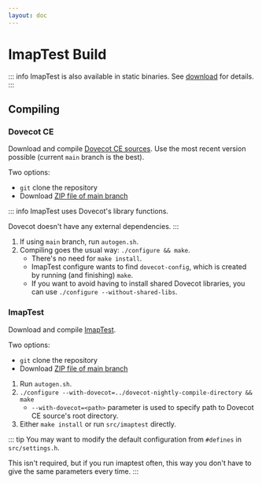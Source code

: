 ```yaml
---
layout: doc
---
```


# ImapTest Build

::: info
ImapTest is also available in static binaries. See [download](/download)
for details.
:::

## Compiling

### Dovecot CE

Download and compile [Dovecot CE sources](https://github.com/dovecot/core/). Use the most recent version possible (current `main` branch is the best).

Two options:
* `git` clone the repository
* Download [ZIP file of main branch](https://github.com/dovecot/core/archive/refs/heads/main.zip)

::: info
ImapTest uses Dovecot's library functions.

Dovecot doesn't have any external dependencies.
:::

1. If using `main` branch, run `autogen.sh`.
1. Compiling goes the usual way: `./configure && make`.
   * There's no need for `make install`.
   * ImapTest configure wants to find `dovecot-config`, which is created by running (and finishing) `make`.
   * If you want to avoid having to install shared Dovecot libraries, you can use `./configure --without-shared-libs`.

### ImapTest

Download and compile [ImapTest](https://github.com/dovecot/imaptest/).

Two options:
* `git` clone the repository
* Download [ZIP file of main branch](https://github.com/dovecot/imaptest/archive/refs/heads/main.zip)

1. Run `autogen.sh`.
1. `./configure --with-dovecot=../dovecot-nightly-compile-directory && make`
   * `--with-dovecot=<path>` parameter is used to specify path to Dovecot CE source's root directory.
1. Either `make install` or run `src/imaptest` directly.

::: tip
You may want to modify the default configuration from `#defines` in `src/settings.h`.

This isn't required, but if you run imaptest often, this way you don't have to give the same parameters every time.
:::
